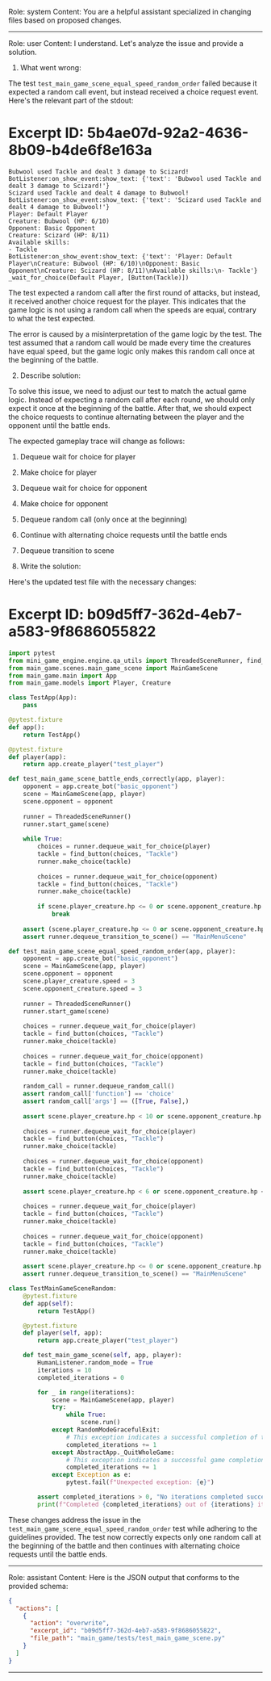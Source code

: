 Role: system
Content: You are a helpful assistant specialized in changing files based on proposed changes.
__________________
Role: user
Content: I understand. Let's analyze the issue and provide a solution.

1. What went wrong:

The test `test_main_game_scene_equal_speed_random_order` failed because it expected a random call event, but instead received a choice request event. Here's the relevant part of the stdout:

# Excerpt ID: 5b4ae07d-92a2-4636-8b09-b4de6f8e163a
```
Bubwool used Tackle and dealt 3 damage to Scizard!
BotListener:on_show_event:show_text: {'text': 'Bubwool used Tackle and dealt 3 damage to Scizard!'}
Scizard used Tackle and dealt 4 damage to Bubwool!
BotListener:on_show_event:show_text: {'text': 'Scizard used Tackle and dealt 4 damage to Bubwool!'}
Player: Default Player
Creature: Bubwool (HP: 6/10)
Opponent: Basic Opponent
Creature: Scizard (HP: 8/11)
Available skills:
- Tackle
BotListener:on_show_event:show_text: {'text': 'Player: Default Player\nCreature: Bubwool (HP: 6/10)\nOpponent: Basic Opponent\nCreature: Scizard (HP: 8/11)\nAvailable skills:\n- Tackle'}
_wait_for_choice(Default Player, [Button(Tackle)])
```

The test expected a random call after the first round of attacks, but instead, it received another choice request for the player. This indicates that the game logic is not using a random call when the speeds are equal, contrary to what the test expected.

The error is caused by a misinterpretation of the game logic by the test. The test assumed that a random call would be made every time the creatures have equal speed, but the game logic only makes this random call once at the beginning of the battle.

2. Describe solution:

To solve this issue, we need to adjust our test to match the actual game logic. Instead of expecting a random call after each round, we should only expect it once at the beginning of the battle. After that, we should expect the choice requests to continue alternating between the player and the opponent until the battle ends.

The expected gameplay trace will change as follows:
1. Dequeue wait for choice for player
2. Make choice for player
3. Dequeue wait for choice for opponent
4. Make choice for opponent
5. Dequeue random call (only once at the beginning)
6. Continue with alternating choice requests until the battle ends
7. Dequeue transition to scene

3. Write the solution:

Here's the updated test file with the necessary changes:

# Excerpt ID: b09d5ff7-362d-4eb7-a583-9f8686055822
```python main_game/tests/test_main_game_scene.py
import pytest
from mini_game_engine.engine.qa_utils import ThreadedSceneRunner, find_button
from main_game.scenes.main_game_scene import MainGameScene
from main_game.main import App
from main_game.models import Player, Creature

class TestApp(App):
    pass

@pytest.fixture
def app():
    return TestApp()

@pytest.fixture
def player(app):
    return app.create_player("test_player")

def test_main_game_scene_battle_ends_correctly(app, player):
    opponent = app.create_bot("basic_opponent")
    scene = MainGameScene(app, player)
    scene.opponent = opponent
    
    runner = ThreadedSceneRunner()
    runner.start_game(scene)
    
    while True:
        choices = runner.dequeue_wait_for_choice(player)
        tackle = find_button(choices, "Tackle")
        runner.make_choice(tackle)
        
        choices = runner.dequeue_wait_for_choice(opponent)
        tackle = find_button(choices, "Tackle")
        runner.make_choice(tackle)
        
        if scene.player_creature.hp <= 0 or scene.opponent_creature.hp <= 0:
            break
    
    assert (scene.player_creature.hp <= 0 or scene.opponent_creature.hp <= 0)
    assert runner.dequeue_transition_to_scene() == "MainMenuScene"

def test_main_game_scene_equal_speed_random_order(app, player):
    opponent = app.create_bot("basic_opponent")
    scene = MainGameScene(app, player)
    scene.opponent = opponent
    scene.player_creature.speed = 3
    scene.opponent_creature.speed = 3
    
    runner = ThreadedSceneRunner()
    runner.start_game(scene)
    
    choices = runner.dequeue_wait_for_choice(player)
    tackle = find_button(choices, "Tackle")
    runner.make_choice(tackle)
    
    choices = runner.dequeue_wait_for_choice(opponent)
    tackle = find_button(choices, "Tackle")
    runner.make_choice(tackle)
    
    random_call = runner.dequeue_random_call()
    assert random_call['function'] == 'choice'
    assert random_call['args'] == ([True, False],)
    
    assert scene.player_creature.hp < 10 or scene.opponent_creature.hp < 11
    
    choices = runner.dequeue_wait_for_choice(player)
    tackle = find_button(choices, "Tackle")
    runner.make_choice(tackle)
    
    choices = runner.dequeue_wait_for_choice(opponent)
    tackle = find_button(choices, "Tackle")
    runner.make_choice(tackle)
    
    assert scene.player_creature.hp < 6 or scene.opponent_creature.hp < 8
    
    choices = runner.dequeue_wait_for_choice(player)
    tackle = find_button(choices, "Tackle")
    runner.make_choice(tackle)
    
    choices = runner.dequeue_wait_for_choice(opponent)
    tackle = find_button(choices, "Tackle")
    runner.make_choice(tackle)
    
    assert scene.player_creature.hp <= 0 or scene.opponent_creature.hp <= 0
    assert runner.dequeue_transition_to_scene() == "MainMenuScene"

class TestMainGameSceneRandom:
    @pytest.fixture
    def app(self):
        return TestApp()

    @pytest.fixture
    def player(self, app):
        return app.create_player("test_player")

    def test_main_game_scene(self, app, player):
        HumanListener.random_mode = True
        iterations = 10
        completed_iterations = 0

        for _ in range(iterations):
            scene = MainGameScene(app, player)
            try:
                while True:
                    scene.run()
            except RandomModeGracefulExit:
                # This exception indicates a successful completion of the random choices
                completed_iterations += 1
            except AbstractApp._QuitWholeGame:
                # This exception indicates a successful game completion
                completed_iterations += 1
            except Exception as e:
                pytest.fail(f"Unexpected exception: {e}")

        assert completed_iterations > 0, "No iterations completed successfully"
        print(f"Completed {completed_iterations} out of {iterations} iterations")
```

These changes address the issue in the `test_main_game_scene_equal_speed_random_order` test while adhering to the guidelines provided. The test now correctly expects only one random call at the beginning of the battle and then continues with alternating choice requests until the battle ends.
__________________
Role: assistant
Content: Here is the JSON output that conforms to the provided schema:

```json
{
  "actions": [
    {
      "action": "overwrite",
      "excerpt_id": "b09d5ff7-362d-4eb7-a583-9f8686055822",
      "file_path": "main_game/tests/test_main_game_scene.py"
    }
  ]
}
```
__________________
